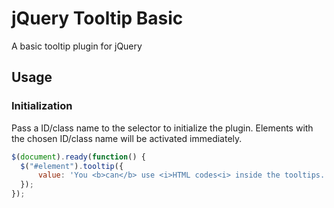 # jQuery Tooltip Basic
A basic tooltip plugin for jQuery

## Usage
### Initialization
Pass a ID/class name to the selector to initialize the plugin. Elements with the chosen ID/class name will be activated immediately.

```js
$(document).ready(function() {
  $("#element").tooltip({
      value: 'You <b>can</b> use <i>HTML codes<i> inside the tooltips.'
  });
});
```
